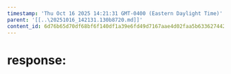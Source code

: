 ```yaml
---
timestamp: 'Thu Oct 16 2025 14:21:31 GMT-0400 (Eastern Daylight Time)'
parent: '[[..\20251016_142131.130b8720.md]]'
content_id: 6d76b65d70df68bf6f140df1a39e6fd49d7167aae4d02faa5b63362744266256
---
```


# response:
